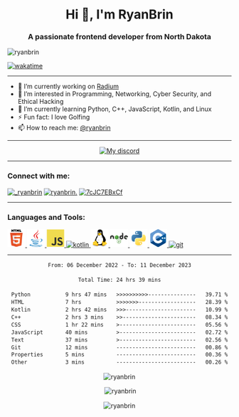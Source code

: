 <h1 align="center">Hi 👋, I'm RyanBrin</h1>

<h3 align="center">A passionate frontend developer from North Dakota</h3>

<p align="left"> <img src="https://komarev.com/ghpvc/?username=ryanbrin&label=Profile%20views&color=0e75b6&style=flat" alt="ryanbrin" /> </p>

[![wakatime](https://wakatime.com/badge/user/efbea6b8-0413-406e-acdb-c0a64ccf466a.svg)](https://wakatime.com/@efbea6b8-0413-406e-acdb-c0a64ccf466a)

---

- 🔭 I’m currently working on [Radium](https://github.com/RyanBrin/Radium)
- 👀 I’m interested in Programming, Networking, Cyber Security, and Ethical Hacking
- 🌱 I’m currently learning Python, C++, JavaScript, Kotlin, and Linux
- ⚡ Fun fact: I love Golfing
- 📫 How to reach me: [@ryanbrin](https://discord.com/users/852979622709690438)

---

<p align="center">
    <a href="https://discord.com/users/852979622709690438"">
        <img alt="My discord" src="https://lanyard.cnrad.dev/api/852979622709690438?hideBadges=false&hideStatus=false">
    </a>
</p>

<div align="center">

---

<h3 align="left">Connect with me:</h3>
<p align="left">
<a href="https://twitter.com/_ryanbrin" target="blank"><img align="center" src="https://raw.githubusercontent.com/rahuldkjain/github-profile-readme-generator/master/src/images/icons/Social/twitter.svg" alt="_ryanbrin" height="30" width="40" /></a>
<a href="https://www.youtube.com/channel/UCLrUFlO7znlkE6prGIMm02w" target="blank"><img align="center" src="https://raw.githubusercontent.com/rahuldkjain/github-profile-readme-generator/master/src/images/icons/Social/youtube.svg" alt="ryanbrin." height="30" width="40" /></a>
<a href="https://discord.gg/7cJC7EBxCf" target="blank"><img align="center" src="https://raw.githubusercontent.com/rahuldkjain/github-profile-readme-generator/master/src/images/icons/Social/discord.svg" alt="7cJC7EBxCf" height="30" width="40" /></a>
</p>

---

<h3 align="left">Languages and Tools:</h3>
<p align="left"> <a href="https://www.w3.org/html/" target="_blank" rel="noreferrer"> <img src="https://raw.githubusercontent.com/devicons/devicon/master/icons/html5/html5-original-wordmark.svg" alt="html5" width="40" height="40"/> </a> <a href="https://www.java.com" target="_blank" rel="noreferrer"> <img src="https://raw.githubusercontent.com/devicons/devicon/master/icons/java/java-original.svg" alt="java" width="40" height="40"/> </a> <a href="https://developer.mozilla.org/en-US/docs/Web/JavaScript" target="_blank" rel="noreferrer"> <img src="https://raw.githubusercontent.com/devicons/devicon/master/icons/javascript/javascript-original.svg" alt="javascript" width="40" height="40"/> </a> <a href="https://kotlinlang.org" target="_blank" rel="noreferrer"> <img src="https://www.vectorlogo.zone/logos/kotlinlang/kotlinlang-icon.svg" alt="kotlin" width="40" height="40"/> </a> <a href="https://www.linux.org/" target="_blank" rel="noreferrer"> <img src="https://raw.githubusercontent.com/devicons/devicon/master/icons/linux/linux-original.svg" alt="linux" width="40" height="40"/> </a> <a href="https://nodejs.org" target="_blank" rel="noreferrer"> <img src="https://raw.githubusercontent.com/devicons/devicon/master/icons/nodejs/nodejs-original-wordmark.svg" alt="nodejs" width="40" height="40"/> </a> <a href="https://www.python.org" target="_blank" rel="noreferrer"> <img src="https://raw.githubusercontent.com/devicons/devicon/master/icons/python/python-original.svg" alt="python" width="40" height="40"/> </a> <a href="https://www.w3schools.com/cpp/" target="_blank" rel="noreferrer"> <img src="https://raw.githubusercontent.com/devicons/devicon/master/icons/cplusplus/cplusplus-original.svg" alt="cplusplus" width="40" height="40"/> </a> <a href="https://git-scm.com/" target="_blank" rel="noreferrer"> <img src="https://www.vectorlogo.zone/logos/git-scm/git-scm-icon.svg" alt="git" width="40" height="40"/> </p>

---

<!--START_SECTION:waka-->

```txt
From: 06 December 2022 - To: 11 December 2023

Total Time: 24 hrs 39 mins

Python           9 hrs 47 mins   >>>>>>>>>>---------------   39.71 %
HTML             7 hrs           >>>>>>>------------------   28.39 %
Kotlin           2 hrs 42 mins   >>>----------------------   10.99 %
C++              2 hrs 3 mins    >>-----------------------   08.34 %
CSS              1 hr 22 mins    >------------------------   05.56 %
JavaScript       40 mins         >------------------------   02.72 %
Text             37 mins         >------------------------   02.56 %
Git              12 mins         -------------------------   00.86 %
Properties       5 mins          -------------------------   00.36 %
Other            3 mins          -------------------------   00.26 %
```

<!--END_SECTION:waka-->

<p><img align="center" src="https://github-readme-stats.vercel.app/api/top-langs?username=ryanbrin&show_icons=true&locale=en&layout=compact" alt="ryanbrin" /></p>

<p>&nbsp;<img align="center" src="https://github-readme-stats.vercel.app/api?username=ryanbrin&show_icons=true&locale=en" alt="ryanbrin" /></p>

<p><img align="center" src="https://github-readme-streak-stats.herokuapp.com/?user=ryanbrin&" alt="ryanbrin" /></p>
